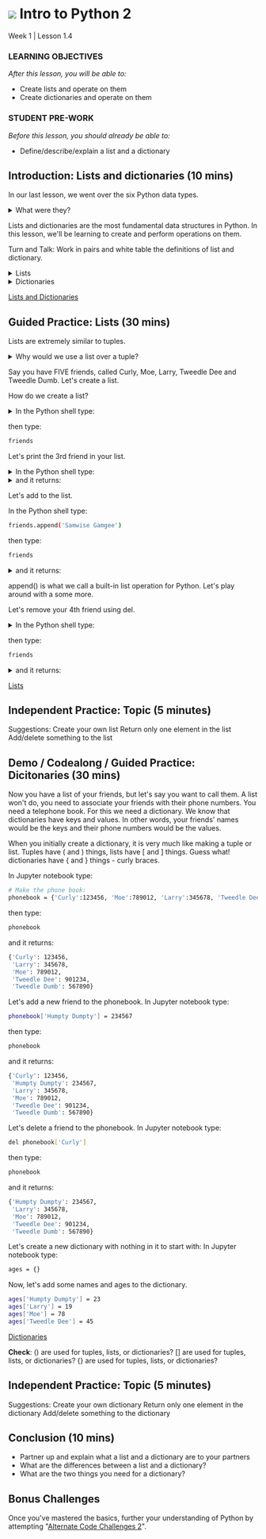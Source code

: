 # ![](https://ga-dash.s3.amazonaws.com/production/assets/logo-9f88ae6c9c3871690e33280fcf557f33.png) Intro to Python 2
Week 1 | Lesson 1.4

### LEARNING OBJECTIVES
*After this lesson, you will be able to:*
- Create lists and operate on them
- Create dictionaries and operate on them

### STUDENT PRE-WORK
*Before this lesson, you should already be able to:*
- Define/describe/explain a list and a dictionary

<a name="introduction"></a>
## Introduction: Lists and dictionaries (10 mins)

In our last lesson, we went over the six Python data types.

<details>
<summary>
What were they?
</summary>
```bash
- Integers
- Floats
- Strings
- Tuples
- Lists
- Dictionaries
```
</details>

Lists and dictionaries are the most fundamental data structures in Python. In this lesson, we'll be learning to create and perform operations on them.

Turn and Talk: Work in pairs and white table the definitions of list and dictionary.

<details>
<summary>
Lists
</summary>
```bash
- A collection of values
- Can be changed; not fixed
- Each value has a number associated with it, starting at 0
- Denoted by square brackets
A list of values. Each one of them is numbered, starting from zero - the first one is numbered zero, the second 1, the third 2, etc. You can remove values from the list, and add new values to the end. Example: The names of your friends.
```
</details>

<details>
<summary>
Dictionaries
</summary>
```bash
In a dictionary, you have an index of words, and for each of them a definition. In Python, the word is called a key, and the definition a value. The values in a dictionary are not numbered - they are not in any specific order, either - the key does the same thing. You can add, remove, and modify the values in dictionaries. Example: telephone book.
```
</details>

[Lists and Dictionaries](http://sthurlow.com/python/lesson06/)


<a name="demo"></a>
## Guided Practice: Lists (30 mins)

Lists are extremely similar to tuples.

<details>
<summary>
Why would we use a list over a tuple?
</summary>
```bash
Lists are modifiable (mutable), so their values can be changed. Most of the time we use lists, not tuples, because we want to easily change the values of things if we need to.
```
</details>

Say you have FIVE friends, called Curly, Moe, Larry, Tweedle Dee and Tweedle Dumb. Let's create a list.

How do we create a list?

<details>
<summary>
In the Python shell type:
</summary>
```bash
friends = ['Curly', 'Moe', 'Larry', 'Tweedle Dee', 'Tweedle Dumb']
```
</details>

then type:
```bash
friends
```

Let's print the 3rd friend in your list.

<details>
<summary>
In the Python shell type:
</summary>
```bash
print friends[2]
```
</details>

<details>
<summary>
and it returns:
</summary>
```bash
Larry
```
</details>

Let's add to the list.

In the Python shell type:
```bash
friends.append('Samwise Gamgee')
```

then type:
```bash
friends
```

<details>
<summary>
and it returns:
</summary>
```bash
['Curly', 'Moe', 'Larry', 'Tweedle Dee', 'Tweedle Dumb', 'Samwise Gamgee']
```
</details>

append() is what we call a built-in list operation for Python. Let's play around with a some more.

Let's remove your 4th friend using del.

<details>
<summary>
In the Python shell type:
</summary>
```bash
del friends[3]
```
</details>

then type:
```bash
friends
```

<details>
<summary>
and it returns:
</summary>
```bash
['Curly', 'Moe', 'Larry', 'Tweedle Dumb', 'Samwise Gamgee']
```
</details>


[Lists](http://sthurlow.com/python/lesson06/)


<a name="ind-practice"></a>
## Independent Practice: Topic (5 minutes)
Suggestions:
Create your own list
Return only one element in the list
Add/delete something to the list


<a name="demo"></a>
## Demo / Codealong / Guided Practice: Dicitonaries (30 mins)

Now you have a list of your friends, but let's say you want to call them. A list won't
do, you need to associate your friends with their phone numbers. You need a telephone
book. For this we need a dictionary. We know that dictionaries have keys and values.
In other words, your friends' names would be the keys and their phone numbers
would be the values.

When you initially create a dictionary, it is very much like making a tuple or list.
Tuples have ( and ) things, lists have [ and ] things. Guess what! dictionaries
have { and } things - curly braces.

In Jupyter notebook type:
```bash
# Make the phone book:
phonebook = {'Curly':123456, 'Moe':789012, 'Larry':345678, 'Tweedle Dee':901234, 'Tweedle Dumb':567890}
```

then type:
```bash
phonebook
```

and it returns:
```bash
{'Curly': 123456,
 'Larry': 345678,
 'Moe': 789012,
 'Tweedle Dee': 901234,
 'Tweedle Dumb': 567890}
```

Let's add a new friend to the phonebook.
In Jupyter notebook type:
```bash
phonebook['Humpty Dumpty'] = 234567
```

then type:
```bash
phonebook
```

and it returns:
```bash
{'Curly': 123456,
 'Humpty Dumpty': 234567,
 'Larry': 345678,
 'Moe': 789012,
 'Tweedle Dee': 901234,
 'Tweedle Dumb': 567890}
```

Let's delete a friend to the phonebook.
In Jupyter notebook type:
```bash
del phonebook['Curly']
```

then type:
```bash
phonebook
```

and it returns:
```bash
{'Humpty Dumpty': 234567,
 'Larry': 345678,
 'Moe': 789012,
 'Tweedle Dee': 901234,
 'Tweedle Dumb': 567890}
```

Let's create a new dictionary with nothing in it to start with:
In Jupyter notebook type:
```bash
ages = {}
```

Now, let's add some names and ages to the dictionary.
```bash
ages['Humpty Dumpty'] = 23
ages['Larry'] = 19
ages['Moe'] = 78
ages['Tweedle Dee'] = 45
```

[Dictionaries](http://sthurlow.com/python/lesson06/)

**Check**:
() are used for tuples, lists, or dictionaries?
[] are used for tuples, lists, or dictionaries?
{} are used for tuples, lists, or dictionaries?


<a name="ind-practice"></a>
## Independent Practice: Topic (5 minutes)
Suggestions:
Create your own dictionary
Return only one element in the dictionary
Add/delete something to the dictionary

<a name="conclusion"></a>
## Conclusion (10 mins)
- Partner up and explain what a list and a dictionary are to your partners
- What are the differences between a list and a dictionary?
- What are the two things you need for a dictionary?

## Bonus Challenges
Once you've mastered the basics, further your understanding of Python by attempting "[Alternate Code Challenges 2](code/starter-code/Alternate%20Code%20Challenges%20-%20Week%201%20Lesson%201.2.ipynb)".
